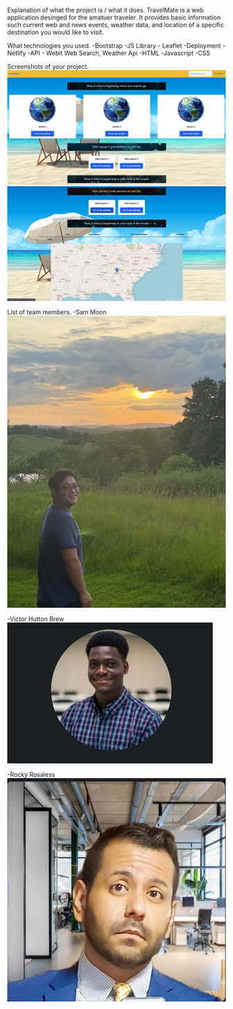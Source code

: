 Explanation of what the project is / what it does.
TravelMate is a web application desinged for the amatuer traveler. It provides basic information such current web and news events, weather data, and location of a specific destination you would like to visit.

What technologies you used.
-Bootstrap
-JS Library - Leaflet
-Deployment -Netlify
-API - Webit Web Search, Weather Api
-HTML
-Javascript
-CSS

Screenshots of your project.
![image info](image2.png)
![image info](image3.png)

List of team members.
-Sam Moon
![image info](sam.jpg)


-Victor Hutton Brew
![image info](Victor.png)


-Rocky Rosaless
![image info](Rocky.png)

